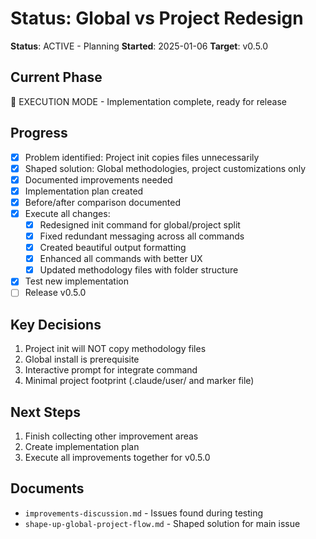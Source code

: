 # Status: Global vs Project Redesign

**Status**: ACTIVE - Planning
**Started**: 2025-01-06
**Target**: v0.5.0

## Current Phase
🔨 EXECUTION MODE - Implementation complete, ready for release

## Progress
- [x] Problem identified: Project init copies files unnecessarily
- [x] Shaped solution: Global methodologies, project customizations only
- [x] Documented improvements needed
- [x] Implementation plan created
- [x] Before/after comparison documented
- [x] Execute all changes:
  - [x] Redesigned init command for global/project split
  - [x] Fixed redundant messaging across all commands
  - [x] Created beautiful output formatting
  - [x] Enhanced all commands with better UX
  - [x] Updated methodology files with folder structure
- [x] Test new implementation
- [ ] Release v0.5.0

## Key Decisions
1. Project init will NOT copy methodology files
2. Global install is prerequisite
3. Interactive prompt for integrate command
4. Minimal project footprint (.claude/user/ and marker file)

## Next Steps
1. Finish collecting other improvement areas
2. Create implementation plan
3. Execute all improvements together for v0.5.0

## Documents
- `improvements-discussion.md` - Issues found during testing
- `shape-up-global-project-flow.md` - Shaped solution for main issue